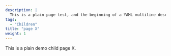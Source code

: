 ```yaml
---
description: |
  This is a plain page test, and the beginning of a YAML multiline description...
tags:
  - "Children"
title: "page X"
weight: 1
---
```


This is a plain demo child page X.

